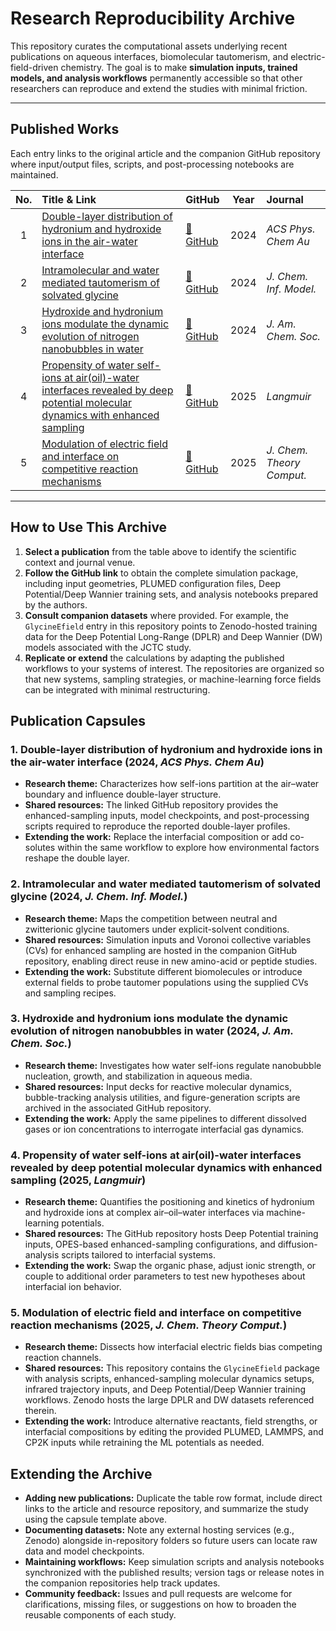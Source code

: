 # Research Reproducibility Archive

This repository curates the computational assets underlying recent publications on aqueous interfaces, biomolecular tautomerism, and electric-field-driven chemistry. The goal is to make **simulation inputs, trained models, and analysis workflows** permanently accessible so that other researchers can reproduce and extend the studies with minimal friction.

---

## Published Works

Each entry links to the original article and the companion GitHub repository where input/output files, scripts, and post-processing notebooks are maintained.

| No. | Title & Link | GitHub | Year | Journal |
|:---:|:-------------|:--------|:----:|:--------|
| 1 | [Double-layer distribution of hydronium and hydroxide ions in the air-water interface](https://pubs.acs.org/doi/10.1021/acsphyschemau.3c00076) | [🔗 GitHub](https://github.com/Zhang-pchao/DoubleLayerAirWater) | 2024 | *ACS Phys. Chem Au* |
| 2 | [Intramolecular and water mediated tautomerism of solvated glycine](https://pubs.acs.org/doi/10.1021/acs.jcim.4c00273) | [🔗 GitHub](https://github.com/Zhang-pchao/GlycineTautomerism) | 2024 | *J. Chem. Inf. Model.* |
| 3 | [Hydroxide and hydronium ions modulate the dynamic evolution of nitrogen nanobubbles in water](https://pubs.acs.org/doi/10.1021/jacs.4c06641) | [🔗 GitHub](https://github.com/Zhang-pchao/N2BubbleIon) | 2024 | *J. Am. Chem. Soc.* |
| 4 | [Propensity of water self-ions at air(oil)-water interfaces revealed by deep potential molecular dynamics with enhanced sampling](https://pubs.acs.org/doi/full/10.1021/acs.langmuir.4c05004) | [🔗 GitHub](https://github.com/Zhang-pchao/OilWaterInterface) | 2025 | *Langmuir* |
| 5 | [Modulation of electric field and interface on competitive reaction mechanisms](https://doi.org/10.1021/acs.jctc.5c00705) | [🔗 GitHub](https://github.com/Zhang-pchao/research/tree/main/GlycineEfield) | 2025 | *J. Chem. Theory Comput.* |

---

## How to Use This Archive

1. **Select a publication** from the table above to identify the scientific context and journal venue.
2. **Follow the GitHub link** to obtain the complete simulation package, including input geometries, PLUMED configuration files, Deep Potential/Deep Wannier training sets, and analysis notebooks prepared by the authors.
3. **Consult companion datasets** where provided. For example, the `GlycineEfield` entry in this repository points to Zenodo-hosted training data for the Deep Potential Long-Range (DPLR) and Deep Wannier (DW) models associated with the JCTC study.
4. **Replicate or extend** the calculations by adapting the published workflows to your systems of interest. The repositories are organized so that new systems, sampling strategies, or machine-learning force fields can be integrated with minimal restructuring.

## Publication Capsules

### 1. Double-layer distribution of hydronium and hydroxide ions in the air-water interface (2024, *ACS Phys. Chem Au*)
- **Research theme:** Characterizes how self-ions partition at the air–water boundary and influence double-layer structure.
- **Shared resources:** The linked GitHub repository provides the enhanced-sampling inputs, model checkpoints, and post-processing scripts required to reproduce the reported double-layer profiles.
- **Extending the work:** Replace the interfacial composition or add co-solutes within the same workflow to explore how environmental factors reshape the double layer.

### 2. Intramolecular and water mediated tautomerism of solvated glycine (2024, *J. Chem. Inf. Model.*)
- **Research theme:** Maps the competition between neutral and zwitterionic glycine tautomers under explicit-solvent conditions.
- **Shared resources:** Simulation inputs and Voronoi collective variables (CVs) for enhanced sampling are hosted in the companion GitHub repository, enabling direct reuse in new amino-acid or peptide studies.
- **Extending the work:** Substitute different biomolecules or introduce external fields to probe tautomer populations using the supplied CVs and sampling recipes.

### 3. Hydroxide and hydronium ions modulate the dynamic evolution of nitrogen nanobubbles in water (2024, *J. Am. Chem. Soc.*)
- **Research theme:** Investigates how water self-ions regulate nanobubble nucleation, growth, and stabilization in aqueous media.
- **Shared resources:** Input decks for reactive molecular dynamics, bubble-tracking analysis utilities, and figure-generation scripts are archived in the associated GitHub repository.
- **Extending the work:** Apply the same pipelines to different dissolved gases or ion concentrations to interrogate interfacial gas dynamics.

### 4. Propensity of water self-ions at air(oil)-water interfaces revealed by deep potential molecular dynamics with enhanced sampling (2025, *Langmuir*)
- **Research theme:** Quantifies the positioning and kinetics of hydronium and hydroxide ions at complex air–oil–water interfaces via machine-learning potentials.
- **Shared resources:** The GitHub repository hosts Deep Potential training inputs, OPES-based enhanced-sampling configurations, and diffusion-analysis scripts tailored to interfacial systems.
- **Extending the work:** Swap the organic phase, adjust ionic strength, or couple to additional order parameters to test new hypotheses about interfacial ion behavior.

### 5. Modulation of electric field and interface on competitive reaction mechanisms (2025, *J. Chem. Theory Comput.*)
- **Research theme:** Dissects how interfacial electric fields bias competing reaction channels.
- **Shared resources:** This repository contains the `GlycineEfield` package with analysis scripts, enhanced-sampling molecular dynamics setups, infrared trajectory inputs, and Deep Potential/Deep Wannier training workflows. Zenodo hosts the large DPLR and DW datasets referenced therein.
- **Extending the work:** Introduce alternative reactants, field strengths, or interfacial compositions by editing the provided PLUMED, LAMMPS, and CP2K inputs while retraining the ML potentials as needed.

## Extending the Archive

- **Adding new publications:** Duplicate the table row format, include direct links to the article and resource repository, and summarize the study using the capsule template above.
- **Documenting datasets:** Note any external hosting services (e.g., Zenodo) alongside in-repository folders so future users can locate raw data and model checkpoints.
- **Maintaining workflows:** Keep simulation scripts and analysis notebooks synchronized with the published results; version tags or release notes in the companion repositories help track updates.
- **Community feedback:** Issues and pull requests are welcome for clarifications, missing files, or suggestions on how to broaden the reusable components of each study.

